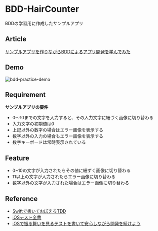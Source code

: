 # BDD-HairCounter

BDDの学習用に作成したサンプルアプリ

## Article
<a href="https://dev.classmethod.jp/etc/bdd-practice-swift/">サンプルアプリを作りながらBDDによるアプリ開発を学んでみた</a>

## Demo
![bdd-practice-demo](https://user-images.githubusercontent.com/67716751/130000280-91c02dd9-5a48-4b75-81ec-8c0188eace5d.gif)

## Requirement

**サンプルアプリの要件**

- 0〜10までの文字を入力すると、その入力文字に紐づく画像に切り替わる
- 入力文字の初期値は0
- 上記以外の数字の場合はエラー画像を表示する
- 数字以外の入力の場合もエラー画像を表示する
- 数字キーボードは常時表示されている

## Feature

- 0~10の文字が入力されたらその値に紐ずく画像に切り替わる
- 11以上の文字が入力されたらエラー画像に切り替わる
- 数字以外の文字が入力された場合はエラー画像に切り替わる

## Reference

- <a href="https://www.amazon.co.jp/dp/B07JFNVQMK">Swiftで書いておぼえるTDD</a>
- <a href="https://peaks.cc/books/iOS_testing">iOSテスト全書</a>
- <a href="https://techblog.yahoo.co.jp/advent-calendar-2018/ios/">iOSで振る舞いを見るテストを書いて安心しながら開発を続けよう</a>
